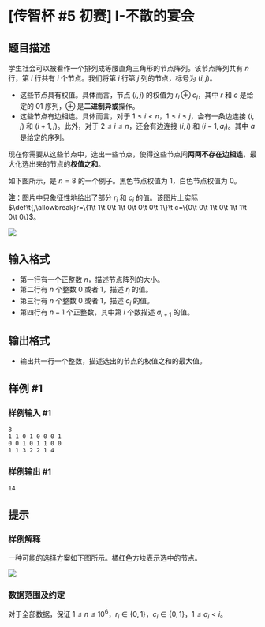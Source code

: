 # [传智杯 #5 初赛] I-不散的宴会

## 题目描述

学生社会可以被看作一个排列成等腰直角三角形的节点阵列。该节点阵列共有 $n$ 行，第 $i$ 行共有 $i$ 个节点。我们将第 $i$ 行第 $j$ 列的节点，标号为 $(i,j)$。

- 这些节点具有权值。具体而言，节点 $(i,j)$ 的权值为 $r_i\oplus c_j$，其中 $r$ 和 $c$ 是给定的 $01$ 序列，$\oplus$ 是**二进制异或**操作。
- 这些节点有边相连。具体而言，对于 $1\le i< n$，$1\le i\le j$，会有一条边连接 $(i,j)$ 和 $(i+1,j)$。此外，对于 $2\le i\le n$，还会有边连接 $(i,i)$ 和 $(i-1,a_i)$。其中 $a$ 是给定的序列。

现在你需要从这些节点中，选出一些节点，使得这些节点间**两两不存在边相连**，最大化选出来的节点的**权值之和**。

如下图所示，是 $n=8$ 的一个例子。黑色节点权值为 $1$，白色节点权值为 $0$。

**注**：图片中只象征性地给出了部分 $r_i$ 和 $c_i$ 的值。该图片上实际 $\def\t{,\allowbreak}r=\{1\t 1\t 0\t 1\t 0\t 0\t 0\t 1\}\t c=\{0\t 0\t 1\t 0\t 1\t 1\t 0\t 0\}$。

![](https://cdn.luogu.com.cn/upload/image_hosting/582ii4nj.png)

## 输入格式

- 第一行有一个正整数 $n$，描述节点阵列的大小。
- 第二行有 $n$ 个整数 $0$ 或者 $1$，描述 $r_i$ 的值。
- 第三行有 $n$ 个整数 $0$ 或者 $1$，描述 $c_i$ 的值。
- 第四行有 $n-1$ 个正整数，其中第 $i$ 个数描述 $a_{i+1}$ 的值。

## 输出格式

- 输出共一行一个整数，描述选出的节点的权值之和的最大值。

## 样例 #1

### 样例输入 #1
```
8
1 1 0 1 0 0 0 1
0 0 1 0 1 1 0 0
1 1 3 2 2 1 4
```

### 样例输出 #1

```
14
```

## 提示

### 样例解释

一种可能的选择方案如下图所示。橘红色方块表示选中的节点。

![](https://cdn.luogu.com.cn/upload/image_hosting/gpwn8ekv.png)

### 数据范围及约定

对于全部数据，保证 $1\le n\le 10^6$，$r_i\in\{0,1\}$，$c_i\in\{0,1\}$，$1\le a_i<i$。
